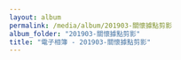 ```yaml
---
layout: album
permalink: /media/album/201903-關懷據點剪影
album_folder: "201903-關懷據點剪影"
title: "電子相簿 - 201903-關懷據點剪影"
---
```

